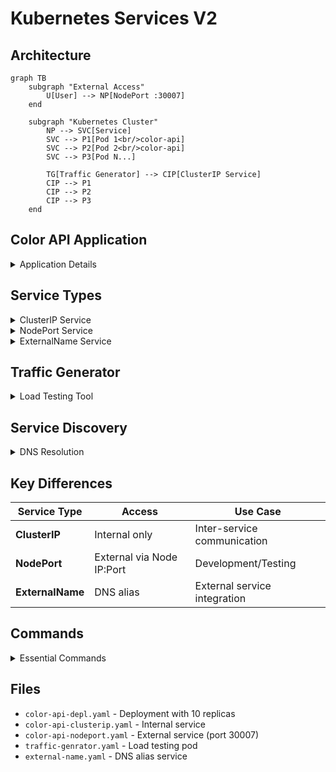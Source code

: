 # Kubernetes Services V2

## Architecture

```mermaid
graph TB
    subgraph "External Access"
        U[User] --> NP[NodePort :30007]
    end
    
    subgraph "Kubernetes Cluster"
        NP --> SVC[Service]
        SVC --> P1[Pod 1<br/>color-api]
        SVC --> P2[Pod 2<br/>color-api]
        SVC --> P3[Pod N...]
        
        TG[Traffic Generator] --> CIP[ClusterIP Service]
        CIP --> P1
        CIP --> P2
        CIP --> P3
    end
```

## Color API Application

<details>
<summary>Application Details</summary>

**Node.js Express App:**
```javascript
const color = 'blue';
const hostname = os.hostname();

app.get('/', (req, res) => {
    res.send(`<h1 style="color:${color};">Hello from Color-API!</h1>
            <h2>Hostname: ${hostname}</h2>`);
});

app.get('/api', (req, res) => {
    return res.send(`COLOR : ${color}, HOSTNAME : ${hostname}`);
});
```

**Docker Image:** `anil1318/color-api:1.1.0`

</details>

## Service Types

<details>
<summary>ClusterIP Service</summary>

```yaml
apiVersion: v1
kind: Service
metadata:
  name: color-api-clusterip
spec:
  type: ClusterIP
  selector:
    app: color-api
  ports:
    - port: 80
      targetPort: 80
```

**Usage:**
```bash
kubectl apply -f color-api-clusterip.yaml
kubectl apply -f traffic-genrator.yaml
kubectl logs traffic-generator
```

**Load Balancing Demo:**
```
2025-08-30 19:52:59 COLOR : blue, HOSTNAME : color-api-deployment-5b5b5c88fd-9ntrt
2025-08-30 19:53:00 COLOR : blue, HOSTNAME : color-api-deployment-5b5b5c88fd-z9tl9
2025-08-30 19:53:01 COLOR : blue, HOSTNAME : color-api-deployment-5b5b5c88fd-sb8mp
```

</details>

<details>
<summary>NodePort Service</summary>

```yaml
apiVersion: v1
kind: Service
metadata:
  name: color-api-nodeport
spec:
  type: NodePort
  selector:
    app: color-api
  ports:
    - port: 80
      targetPort: 80
      nodePort: 30007
```

**External Access:**
```bash
curl localhost:30007
# <h1 style="color:blue;">Hello from Color-API!</h1>
# <h2>Hostname: color-api-deployment-5b5b5c88fd-9hqmw</h2>
```

</details>

<details>
<summary>ExternalName Service</summary>

```yaml
apiVersion: v1
kind: Service
metadata:
  name: my-external-service
spec:
  type: ExternalName
  externalName: www.google.com
```

**Purpose:** DNS alias for external services

</details>

## Traffic Generator

<details>
<summary>Load Testing Tool</summary>

```yaml
apiVersion: v1
kind: Pod
metadata:
  name: traffic-generator
spec:
  containers:
  - name: traffic-generator
    image: anil1318/traffic-gen:1.0.0
    args:
      - 'color-api-clusterip/api'
      - '0.5'
```

**Functionality:**
- Sends requests every 0.5 seconds
- Demonstrates service load balancing
- Shows different pod hostnames in responses

</details>

## Service Discovery

<details>
<summary>DNS Resolution</summary>

```mermaid
sequenceDiagram
    participant TG as Traffic Generator
    participant DNS as CoreDNS
    participant SVC as Service
    participant POD as Pods
    
    TG->>DNS: Resolve color-api-clusterip
    DNS->>TG: Return ClusterIP
    TG->>SVC: HTTP Request
    SVC->>POD: Load Balance to Pod
    POD->>TG: Response with Hostname
```

**Service Endpoints:**
```bash
kubectl describe svc color-api-clusterip
# Endpoints: 10.1.0.211:80,10.1.0.218:80,10.1.0.219:80 + 7 more...
```

</details>

## Key Differences

| Service Type | Access | Use Case |
|--------------|--------|----------|
| **ClusterIP** | Internal only | Inter-service communication |
| **NodePort** | External via Node IP:Port | Development/Testing |
| **ExternalName** | DNS alias | External service integration |

## Commands

<details>
<summary>Essential Commands</summary>

```bash
# Deploy application
kubectl apply -f color-api-depl.yaml

# Create services
kubectl apply -f color-api-clusterip.yaml
kubectl apply -f color-api-nodeport.yaml

# Test internal connectivity
kubectl apply -f traffic-genrator.yaml
kubectl logs traffic-generator

# Test external access
curl localhost:30007

# View services
kubectl get svc
kubectl describe svc color-api-nodeport
```

</details>

## Files

- `color-api-depl.yaml` - Deployment with 10 replicas
- `color-api-clusterip.yaml` - Internal service
- `color-api-nodeport.yaml` - External service (port 30007)
- `traffic-genrator.yaml` - Load testing pod
- `external-name.yaml` - DNS alias service